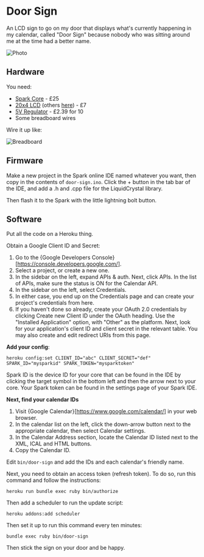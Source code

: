 # Door Sign

An LCD sign to go on my door that displays what's currently happening in my calendar, called "Door Sign" because nobody who was sitting around me at the time had a better name.

![Photo](http://newfangled.me/images/door-sign.jpg)

## Hardware

You need:

* [Spark Core](http://spark.io) - £25
* [20x4 LCD](http://www.ebay.co.uk/itm/IIC-I2C-TWI-SP-I-Serial-Interface2004-20X4-Character-LCD-Module-Display-Blue-AR-/191314647477?pt=UK_BOI_Electrical_Components_Supplies_ET&hash=item2c8b3dd9b5) (others [here](http://www.ebay.co.uk/sch/i.html?_from=R40&_trksid=p2047675.m570.l1313.TR0.TRC0.H0.X20x4+lcd+i2c+serial&_nkw=20x4+lcd+i2c+serial&_sacat=0)) - £7
* [5V Regulator](http://www.ebay.co.uk/itm/L7805CV-Voltage-Regulator-5V-Pack-of-10-/390423690236?pt=UK_BOI_Electrical_Components_Supplies_ET&hash=item5ae710bbfc) - £2.39 for 10
* Some breadboard wires

Wire it up like:

![Breadboard](http://i.imgur.com/GKMMska.png)

## Firmware

Make a new project in the Spark online IDE named whatever you want, then copy in the contents of `door-sign.ino`. Click the + button in the tab bar of the IDE, and add a .h and .cpp file for the LiquidCrystal library.

Then flash it to the Spark with the little lightning bolt button.

## Software

Put all the code on a Heroku thing.

Obtain a Google Client ID and Secret:

1. Go to the {Google Developers Console}[https://console.developers.google.com/].
2. Select a project, or create a new one.
3. In the sidebar on the left, expand APIs & auth. Next, click APIs. In the list of APIs, make sure the status is ON for the Calendar API.
4. In the sidebar on the left, select Credentials.
5. In either case, you end up on the Credentials page and can create your project's credentials from here.
6. If you haven't done so already, create your OAuth 2.0 credentials by clicking Create new Client ID under the OAuth heading. Use the "Installed Application" option, with "Other" as the platform. Next, look for your application's client ID and client secret in the relevant table. You may also create and edit redirect URIs from this page.

__Add your config__:

    heroku config:set CLIENT_ID="abc" CLIENT_SECRET="def" SPARK_ID="mysparkid" SPARK_TOKEN="mysparktoken"

Spark ID is the device ID for your core that can be found in the IDE by clicking the target symbol in the bottom left and then the arrow next to your core. Your Spark token can be found in the settings page of your Spark IDE.

<b>Next, find your calendar IDs</b>

1. Visit {Google Calendar}[https://www.google.com/calendar/] in your web browser.
2. In the calendar list on the left, click the down-arrow button next to the appropriate calendar, then select Calendar settings.
3. In the Calendar Address section, locate the Calendar ID listed next to the XML, ICAL and HTML buttons.
4. Copy the Calendar ID.

Edit `bin/door-sign` and add the IDs and each calendar's friendly name.

Next, you need to obtain an access token (refresh token). To do so, run this command and follow the instructions:

    heroku run bundle exec ruby bin/authorize

Then add a scheduler to run the update script:

    heroku addons:add scheduler

Then set it up to run this command every ten minutes:

    bundle exec ruby bin/door-sign

Then stick the sign on your door and be happy.

